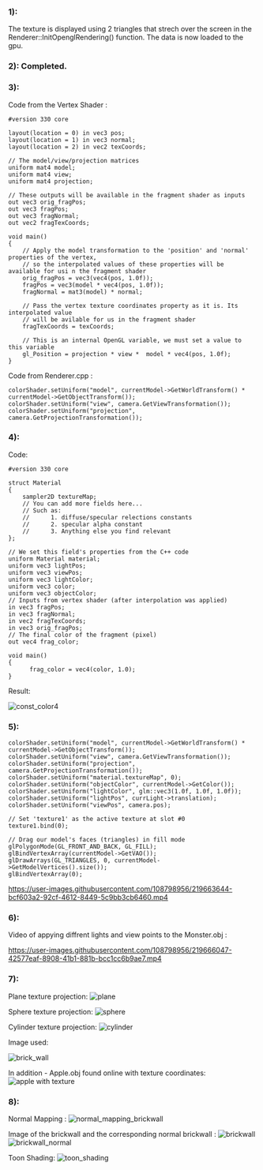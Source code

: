 ### 1):
The texture is displayed using 2 triangles that strech over the screen in the Renderer::InitOpenglRendering() function.
The data is now loaded to the gpu.

### 2): Completed.

### 3):
Code from the Vertex Shader :
```
#version 330 core

layout(location = 0) in vec3 pos;
layout(location = 1) in vec3 normal;
layout(location = 2) in vec2 texCoords;

// The model/view/projection matrices
uniform mat4 model;
uniform mat4 view;
uniform mat4 projection;

// These outputs will be available in the fragment shader as inputs
out vec3 orig_fragPos;
out vec3 fragPos;
out vec3 fragNormal;
out vec2 fragTexCoords;

void main()
{
	// Apply the model transformation to the 'position' and 'normal' properties of the vertex,
	// so the interpolated values of these properties will be available for usi n the fragment shader
	orig_fragPos = vec3(vec4(pos, 1.0f));
	fragPos = vec3(model * vec4(pos, 1.0f));
	fragNormal = mat3(model) * normal;

	// Pass the vertex texture coordinates property as it is. Its interpolated value
	// will be avilable for us in the fragment shader
	fragTexCoords = texCoords;

	// This is an internal OpenGL variable, we must set a value to this variable
	gl_Position = projection * view *  model * vec4(pos, 1.0f);
}
```

Code from Renderer.cpp :
```
colorShader.setUniform("model", currentModel->GetWorldTransform() * currentModel->GetObjectTransform());
colorShader.setUniform("view", camera.GetViewTransformation());
colorShader.setUniform("projection", camera.GetProjectionTransformation());
```
### 4):
Code:
```
#version 330 core

struct Material
{
	sampler2D textureMap;
	// You can add more fields here...
	// Such as:
	//		1. diffuse/specular relections constants
	//		2. specular alpha constant
	//		3. Anything else you find relevant
};

// We set this field's properties from the C++ code
uniform Material material;
uniform vec3 lightPos; 
uniform vec3 viewPos; 
uniform vec3 lightColor;
uniform vec3 color;
uniform vec3 objectColor;
// Inputs from vertex shader (after interpolation was applied)
in vec3 fragPos;
in vec3 fragNormal;
in vec2 fragTexCoords;
in vec3 orig_fragPos;
// The final color of the fragment (pixel)
out vec4 frag_color;

void main()
{
	  frag_color = vec4(color, 1.0);
}
```
Result:

![const_color4](https://user-images.githubusercontent.com/108798956/219660711-99dcb005-b13e-486b-8f78-163c97e69386.PNG)

### 5):
```
colorShader.setUniform("model", currentModel->GetWorldTransform() * currentModel->GetObjectTransform());
colorShader.setUniform("view", camera.GetViewTransformation());
colorShader.setUniform("projection", camera.GetProjectionTransformation());
colorShader.setUniform("material.textureMap", 0);
colorShader.setUniform("objectColor", currentModel->GetColor());
colorShader.setUniform("lightColor", glm::vec3(1.0f, 1.0f, 1.0f));
colorShader.setUniform("lightPos", currLight->translation);
colorShader.setUniform("viewPos", camera.pos);

// Set 'texture1' as the active texture at slot #0
texture1.bind(0);

// Drag our model's faces (triangles) in fill mode
glPolygonMode(GL_FRONT_AND_BACK, GL_FILL);
glBindVertexArray(currentModel->GetVAO());
glDrawArrays(GL_TRIANGLES, 0, currentModel->GetModelVertices().size());
glBindVertexArray(0);

```

https://user-images.githubusercontent.com/108798956/219663644-bcf603a2-92cf-4612-8449-5c9bb3cb6460.mp4

### 6):
Video of appying diffrent lights and view points to the Monster.obj :

https://user-images.githubusercontent.com/108798956/219666047-42577eaf-8908-41b1-881b-bcc1cc6b9ae7.mp4

### 7):

Plane texture projection:
![plane](https://user-images.githubusercontent.com/108798956/219666343-fa9819cf-26aa-4b37-b190-683b40d1347f.PNG)

Sphere texture projection:
![sphere](https://user-images.githubusercontent.com/108798956/219666367-63bbb7d0-b28b-4f48-8bd4-d83dc531cca8.PNG)

Cylinder texture projection:
![cylinder](https://user-images.githubusercontent.com/108798956/219666389-9bd7ce3f-dc53-49d3-9456-b2959e3a2b59.PNG)

Image used:

![brick_wall](https://user-images.githubusercontent.com/108798956/219666826-14987904-5274-4247-b192-8bd70394b12e.jpg)


In addition - Apple.obj found online with texture coordinates:
![apple with texture](https://user-images.githubusercontent.com/108798956/219671690-11cd2180-5d9e-4571-ab7a-9853145629c0.PNG)
 
### 8):

Normal Mapping :
![normal_mapping_brickwall](https://user-images.githubusercontent.com/108798956/219712654-91bb11f8-7865-45cc-ac64-d111563fd541.PNG)

Image of the brickwall and the corresponding normal brickwall :
![brickwall](https://user-images.githubusercontent.com/108798956/219712809-cca394ee-845c-482f-9584-f27d31defab3.jpg)
![brickwall_normal](https://user-images.githubusercontent.com/108798956/219712992-1a6b3b99-74a9-40fe-8e19-75fc7630355c.jpg)


Toon Shading:
![toon_shading](https://user-images.githubusercontent.com/108798956/219713119-052744ff-21bd-4efd-b172-c60cce19a1b7.PNG)
